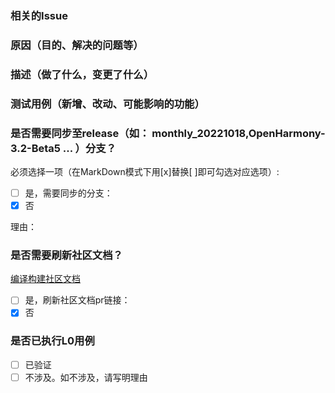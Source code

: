 ### 相关的Issue


### 原因（目的、解决的问题等）


### 描述（做了什么，变更了什么）


### 测试用例（新增、改动、可能影响的功能）


### 是否需要同步至release（如： monthly_20221018,OpenHarmony-3.2-Beta5  ... ）分支？

必须选择一项（在MarkDown模式下用[x]替换[ ]即可勾选对应选项）:
- [ ] 是，需要同步的分支：
- [x] 否

理由：

### 是否需要刷新社区文档？

[编译构建社区文档](https://gitee.com/openharmony/docs/blob/master/zh-cn/device-dev/subsystems/subsys-build-all.md)

- [ ] 是，刷新社区文档pr链接：
- [x] 否

### 是否已执行L0用例
- [ ] 已验证
- [ ] 不涉及。如不涉及，请写明理由
